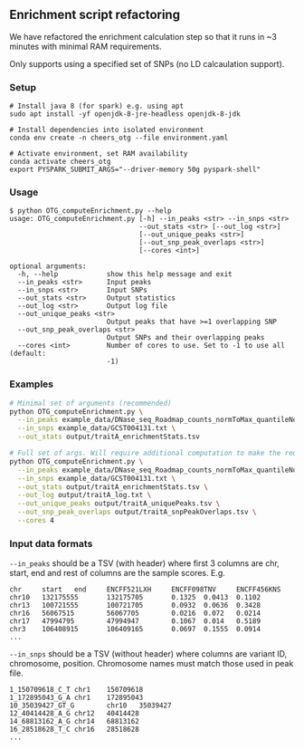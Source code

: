 ## Enrichment script refactoring

We have refactored the enrichment calculation step so that it runs in ~3 minutes with minimal RAM requirements.

Only supports using a specified set of SNPs (no LD calcaulation support).

### Setup

```
# Install java 8 (for spark) e.g. using apt
sudo apt install -yf openjdk-8-jre-headless openjdk-8-jdk

# Install dependencies into isolated environment
conda env create -n cheers_otg --file environment.yaml

# Activate environment, set RAM availability
conda activate cheers_otg
export PYSPARK_SUBMIT_ARGS="--driver-memory 50g pyspark-shell"
```

### Usage

```
$ python OTG_computeEnrichment.py --help
usage: OTG_computeEnrichment.py [-h] --in_peaks <str> --in_snps <str>
                                --out_stats <str> [--out_log <str>]
                                [--out_unique_peaks <str>]
                                [--out_snp_peak_overlaps <str>]
                                [--cores <int>]

optional arguments:
  -h, --help            show this help message and exit
  --in_peaks <str>      Input peaks
  --in_snps <str>       Input SNPs
  --out_stats <str>     Output statistics
  --out_log <str>       Output log file
  --out_unique_peaks <str>
                        Output peaks that have >=1 overlapping SNP
  --out_snp_peak_overlaps <str>
                        Output SNPs and their overlapping peaks
  --cores <int>         Number of cores to use. Set to -1 to use all (default:
                        -1)
```

### Examples

```bash
# Minimal set of arguments (recommended)
python OTG_computeEnrichment.py \
  --in_peaks example_data/DNase_seq_Roadmap_counts_normToMax_quantileNorm_euclideanNorm.head10k.txt \
  --in_snps example_data/GCST004131.txt \
  --out_stats output/traitA_enrichmentStats.tsv

# Full set of args. Will require additional computation to make the required outputs.
python OTG_computeEnrichment.py \
  --in_peaks example_data/DNase_seq_Roadmap_counts_normToMax_quantileNorm_euclideanNorm.head10k.txt \
  --in_snps example_data/GCST004131.txt \
  --out_stats output/traitA_enrichmentStats.tsv \
  --out_log output/traitA_log.txt \
  --out_unique_peaks output/traitA_uniquePeaks.tsv \
  --out_snp_peak_overlaps output/traitA_snpPeakOverlaps.tsv \
  --cores 4
```

### Input data formats

`--in_peaks` should be a TSV (with header) where first 3 columns are chr, start, end and rest of columns are the sample scores. E.g.

```
chr     start   end     ENCFF521LXH     ENCFF098TNV     ENCFF456KNS
chr10   132175555       132175705       0.1325  0.0413  0.1102
chr13   100721555       100721705       0.0932  0.0636  0.3428
chr16   56067515        56067705        0.0216  0.072   0.0214
chr17   47994795        47994947        0.1067  0.014   0.5189
chr3    106408915       106409165       0.0697  0.1555  0.0914
...
```

`--in_snps` should be a TSV (without header) where columns are variant ID, chromosome, position. Chromosome names must match those used in peak file.

```
1_150709618_C_T chr1    150709618
1_172895043_G_A chr1    172895043
10_35039427_GT_G        chr10   35039427
12_40414428_A_G chr12   40414428
14_68813162_A_G chr14   68813162
16_28518628_T_C chr16   28518628
...
```
